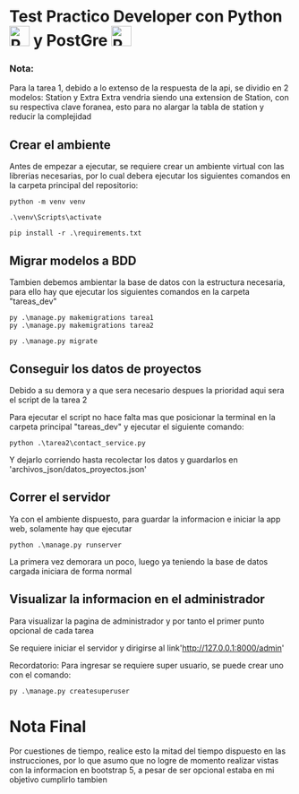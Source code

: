 # Test Practico Developer con Python <a href="https://www.python.org/" target="_blank" rel="noreferrer"><img src="https://raw.githubusercontent.com/danielcranney/readme-generator/main/public/icons/skills/python-colored.svg" width="36" height="36" alt="Python" /></a> y PostGre <a href="https://www.postgresql.org/" target="_blank" rel="noreferrer"><img src="https://raw.githubusercontent.com/danielcranney/readme-generator/main/public/icons/skills/postgresql-colored.svg" width="36" height="36" alt="PostgreSQL" /></a>

### Nota: 
Para la tarea 1, debido a lo extenso de la respuesta de la api, se dividio en 2 modelos: Station y Extra
Extra vendria siendo una extension de Station, con su respectiva clave foranea, esto para no alargar la tabla de station y reducir la complejidad

## Crear el ambiente
<p>Antes de empezar a ejecutar, se requiere crear un ambiente virtual con las librerias necesarias, por lo cual debera ejecutar los siguientes comandos en la carpeta principal del repositorio:</p>

```
python -m venv venv

.\venv\Scripts\activate

pip install -r .\requirements.txt
```

## Migrar modelos a BDD
Tambien debemos ambientar la base de datos con la estructura necesaria, para ello hay que ejecutar los siguientes comandos en la carpeta "tareas_dev"

```
py .\manage.py makemigrations tarea1
py .\manage.py makemigrations tarea2

py .\manage.py migrate
```

## Conseguir los datos de proyectos
Debido a su demora y a que sera necesario despues la prioridad aqui sera el script de la tarea 2

Para ejecutar el script no hace falta mas que posicionar la terminal en la carpeta principal "tareas_dev" y ejecutar el siguiente comando:

```
python .\tarea2\contact_service.py
```

Y dejarlo corriendo hasta recolectar los datos y guardarlos en 'archivos_json/datos_proyectos.json'

## Correr el servidor
Ya con el ambiente dispuesto, para guardar la informacion e iniciar la app web, solamente hay que ejecutar

```
python .\manage.py runserver
```

La primera vez demorara un poco, luego ya teniendo la base de datos cargada iniciara de forma normal

## Visualizar la informacion en el administrador
Para visualizar la pagina de administrador y por tanto el primer punto opcional de cada tarea

Se requiere iniciar el servidor y dirigirse al link'http://127.0.0.1:8000/admin'

Recordatorio: Para ingresar se requiere super usuario, se puede crear uno con el comando:

```
py .\manage.py createsuperuser
```

# Nota Final
Por cuestiones de tiempo, realice esto la mitad del tiempo dispuesto en las instrucciones, por lo que asumo que no logre de momento realizar vistas con 
la informacion en bootstrap 5, a pesar de ser opcional estaba en mi objetivo cumplirlo tambien
